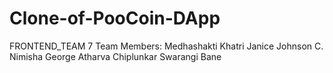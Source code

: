 # Clone-of-PooCoin-DApp
FRONTEND_TEAM 7
Team Members:
  Medhashakti Khatri
  Janice Johnson C.
  Nimisha George
  Atharva Chiplunkar
  Swarangi Bane

